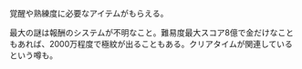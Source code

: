 覚醒や熟練度に必要なアイテムがもらえる。

最大の謎は報酬のシステムが不明なこと。難易度最大スコア8億で金だけなこともあれば、2000万程度で極紋が出ることもある。クリアタイムが関連しているという噂も。

